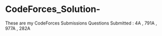 # CodeForces_Solution-
These are my CodeForces Submissions 
Questions Submitted : 4A , 791A , 977A , 282A

